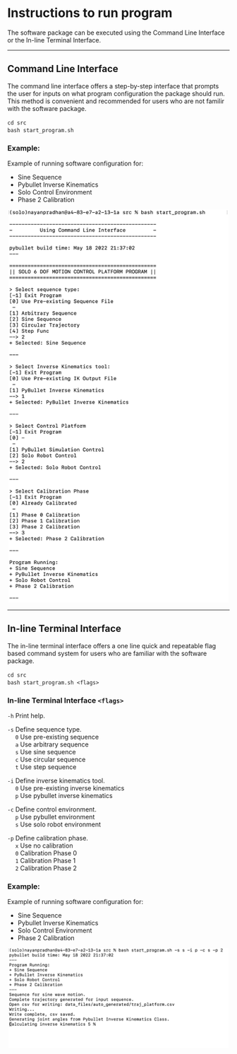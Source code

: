 # Instructions to run program
The software package can be executed using the Command Line Interface or the In-line Terminal Interface. 

---

## Command Line Interface
The command line interface offers a step-by-step interface that prompts the user for inputs on what program configuration the package should run. This method is convenient and recommended for users who are not familir with the software package.

`cd src`  
`bash start_program.sh`

### Example:
Example of running software configuration for: 
- Sine Sequence
- Pybullet Inverse Kinematics
- Solo Control Environment
- Phase 2 Calibration  
<p align="center">
  <img src="../images/command_line_interface_example.png" width="500"/>
</p>

---

## In-line Terminal Interface
The in-line terminal interface offers a one line quick and repeatable flag based command system for users who are familiar with the software package.

`cd src`  
`bash start_program.sh <flags>`

### In-line Terminal Interface `<flags>`
`-h`     Print help.  

`-s`     Define sequence type.  
&emsp; `0`   Use pre-existing sequence  
&emsp; `a`   Use arbitrary sequence  
&emsp; `s`   Use sine sequence  
&emsp; `c`   Use circular sequence  
&emsp; `t`   Use step sequence  
    
`-i`     Define inverse kinematics tool.  
&emsp;  `0`   Use pre-existing inverse kinematics  
&emsp;  `p`   Use pybullet inverse kinematics  
    
`-c`    Define control environment.  
&emsp; `p`   Use pybullet environment  
&emsp; `s`   Use solo robot environment  
    
`-p`     Define calibration phase.  
&emsp; `x`   Use no calibration  
&emsp; `0`   Calibration Phase 0  
&emsp; `1`   Calibration Phase 1  
&emsp; `2`   Calibration Phase 2   

### Example:
Example of running software configuration for: 
- Sine Sequence
- Pybullet Inverse Kinematics
- Solo Control Environment
- Phase 2 Calibration  
<p align="center">
  <img src="../images/in_line_interface_example.png" width="500"/>
</p>